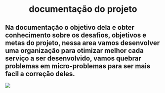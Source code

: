 <h1 align="center"> documentação do projeto </h1>


<h2> Na documentação o objetivo dela e obter conhecimento sobre os desafios, objetivos e metas do projeto, nessa area vamos desenvolver uma organização para otimizar melhor cada serviço a ser desenvolvido, vamos quebrar problemas em micro-problemas para ser mais facil a correção deles. </h2>

<image src= "https://github.com/Lima404/Locadora-de-bicicletas-e-patins-eletricos/blob/main/imagens/imagem.png" widith=500/>



